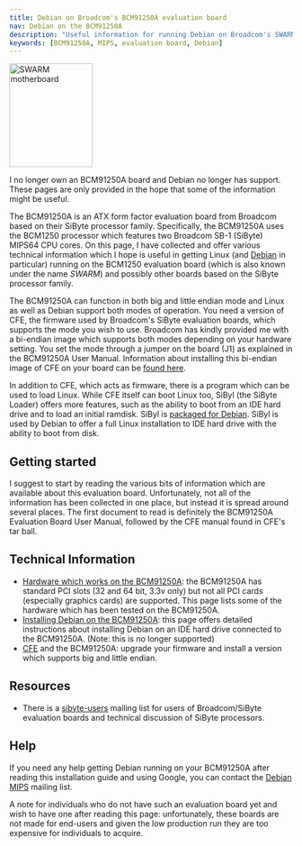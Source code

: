 ```yaml
---
title: Debian on Broadcom's BCM91250A evaluation board
nav: Debian on the BCM91250A
description: "Useful information for running Debian on Broadcom's SWARM board"
keywords: [BCM91250A, MIPS, evaluation board, Debian]
---
```


<div class="right">
<img src = "images/r_swarm_mobo.jpg" class="border" alt="SWARM motherboard" width="148" height="184" />
</div>

<div class="alert alert-danger">

I no longer own an BCM91250A board and Debian no longer has support.
These pages are only provided in the hope that some of the information
might be useful.

</div>

The BCM91250A is an ATX form factor evaluation board from Broadcom based on
their SiByte processor family.  Specifically, the BCM91250A uses the
BCM1250 processor which features two Broadcom SB-1 (SiByte) MIPS64 CPU
cores.  On this page, I have collected and offer various technical
information which I hope is useful in getting Linux (and <a href =
"http://www.debian.org/">Debian</a> in particular) running on the BCM1250
evaluation board (which is also known under the name <i>SWARM</i>) and
possibly other boards based on the SiByte processor family.

The BCM91250A can function in both big and little endian mode and Linux as
well as Debian support both modes of operation.  You need a version of CFE,
the firmware used by Broadcom's SiByte evaluation boards, which supports
the mode you wish to use.  Broadcom has kindly provided me with a bi-endian
image which supports both modes depending on your hardware setting.  You
set the mode through a jumper on the board (J1) as explained in the
BCM91250A User Manual.  Information about installing this bi-endian image
of CFE on your board can be <a href = "cfe/">found here</a>.

In addition to CFE, which acts as firmware, there is a program which can be
used to load Linux.  While CFE itself can boot Linux too, SiByl (the SiByte
Loader) offers more features, such as the ability to boot from an IDE hard
drive and to load an initial ramdisk.  SiByl is <a href =
"http://packages.debian.org/sibyl">packaged for Debian</a>.  SiByl is used
by Debian to offer a full Linux installation to IDE hard drive with the
ability to boot from disk.

<h2>Getting started</h2>

I suggest to start by reading the various bits of information which are
available about this evaluation board.  Unfortunately, not all of the
information has been collected in one place, but instead it is spread
around several places.  The first document to read is definitely the BCM91250A
Evaluation Board User Manual, followed by the CFE manual found in CFE's tar
ball.

<h2>Technical Information</h2>

<ul>

<li><a href = "hardware/">Hardware which works on the BCM91250A</a>: the
BCM91250A has standard PCI slots (32 and 64 bit, 3.3v only) but not all PCI
cards (especially graphics cards) are supported.  This page lists some of
the hardware which has been tested on the BCM91250A.</li>

<li><a href = "installing-debian/">Installing Debian on the BCM91250A</a>:
this page offers detailed instructions about installing Debian on an IDE
hard drive connected to the BCM91250A. (Note: this is no longer
supported)</li>

<li><a href = "cfe/">CFE</a> and the BCM91250A: upgrade your firmware and
install a version which supports big and little endian.</li>

</ul>

<h2>Resources</h2>

<ul>

<li>There is a <a href =
"http://www.bitmover.com/mailman/listinfo/sibyte-users">sibyte-users</a>
mailing list for users of Broadcom/SiByte evaluation boards and technical
discussion of SiByte processors.</li>

</ul>

<h2>Help</h2>

If you need any help getting Debian running on your BCM91250A after reading
this installation guide and using Google, you can contact the <a href =
"http://lists.debian.org/debian-mips/">Debian MIPS</a> mailing list.

A note for individuals who do not have such an evaluation board yet and
wish to have one after reading this page: unfortunately, these boards are
not made for end-users and given the low production run they are too
expensive for individuals to acquire.

